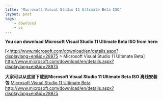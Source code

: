 ```yaml
---
title: 'Microsoft Visual Studio 11 Ultimate Beta ISO'
layout: post
tags:
    - download
    - vs
---
```


**You can download Microsoft Visual Studio 11 Ultimate Beta ISO from here:**

[<<http://www.microsoft.com/download/en/details.aspx?displaylang=en&id=28975>  >   Microsoft Visual Studio 11 Ultimate Beta]
http://www.microsoft.com/download/en/details.aspx?displaylang=en&id=28975

**大家可以从这里下载到Microsoft Visual Studio 11 Ultimate Beta ISO 离线安装包**
[Microsoft Visual Studio 11 Ultimate Beta](http://www.microsoft.com/download/en/details.aspx?displaylang=en&id=28975)
http://www.microsoft.com/download/en/details.aspx?displaylang=en&id=28975